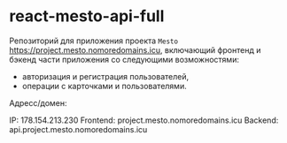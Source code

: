 # react-mesto-api-full
Репозиторий для приложения проекта `Mesto` https://project.mesto.nomoredomains.icu, включающий фронтенд и бэкенд части приложения со следующими возможностями:   
  
* авторизация и регистрация пользователей, 
* операции с карточками и пользователями. 


Адресс/домен:

IP: 178.154.213.230 
Frontend: project.mesto.nomoredomains.icu 
Backend: api.project.mesto.nomoredomains.icu
